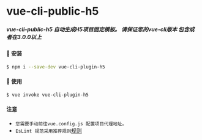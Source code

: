 # vue-cli-public-h5

##### vue-cli-public-h5 自动生成H5项目固定模板。 请保证您的vue-cli版本 包含或者在3.0.0以上

#### 🚀 安装
```bash
$ npm i --save-dev vue-cli-plugin-h5
```

#### 🚀 使用
```bash
$ vue invoke vue-cli-plugin-h5
```

#### 注意
- `您需要手动前往vue.config.js 配置项目代理地址。` 
- `EsLint 规范采用推荐规则`[规则](http://eslint.cn/docs/rules/)

